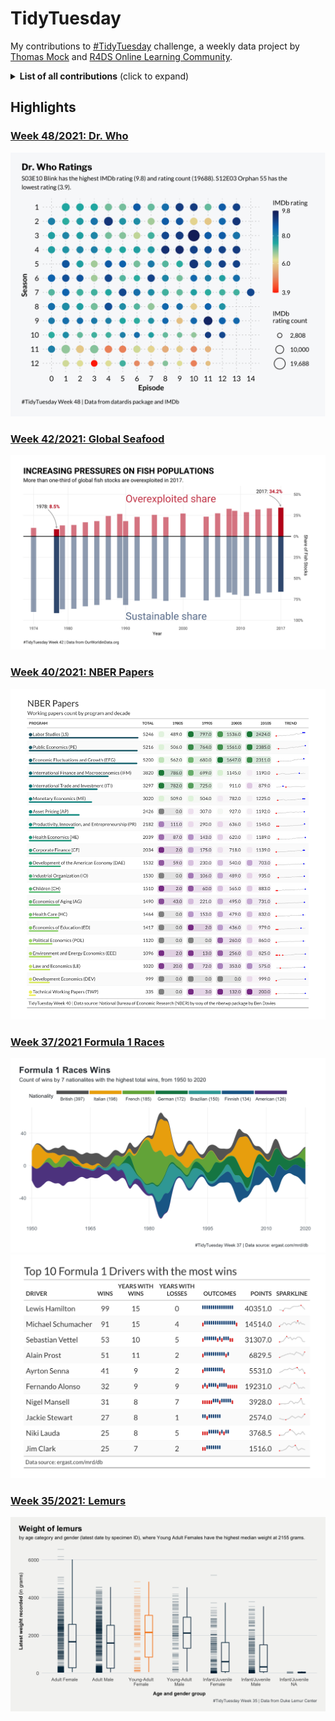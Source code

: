 # TidyTuesday
My contributions to [#TidyTuesday](https://github.com/rfordatascience/tidytuesday) challenge, a weekly data project by [Thomas Mock](https://thomasmock.netlify.com/) and [R4DS Online Learning Community](https://twitter.com/r4dscommunity). 

<details>
  <summary><b>List of all contributions</b> (click to expand)</summary>

<!-- toc -->
## 2021
* [Week 48: Dr. Who](https://github.com/leeolney3/TidyTuesday/tree/main/2021/2021_48)
* [Week 47: Break to promote #BlackInDataWeek 2021](https://twitter.com/thomas_mock/status/1460297198390894593)
* [Week 46: afrimapr](https://github.com/leeolney3/TidyTuesday/tree/main/2021/2021_46)
* [Week 45: Making maps with R](https://github.com/leeolney3/30DayMapChallenge/tree/main/02_lines) (#30DayMapChallenge crossover)
* [Week 44: Ultra Trail Running](https://github.com/leeolney3/TidyTuesday/tree/main/2021/2021_44)
* [Week 43: Giant Pumpkins](https://github.com/leeolney3/TidyTuesday/tree/main/2021/2021_43)
* [Week 42: Global Seafood](https://github.com/leeolney3/TidyTuesday/tree/main/2021/2021_42)
* [Week 41: Registered Nurses](https://github.com/leeolney3/TidyTuesday/tree/main/2021/2021_41)
* [Week 40: NBER Papers](https://github.com/leeolney3/TidyTuesday/tree/main/2021/2021_40)
* [Week 39: Emmy Awards](https://github.com/leeolney3/TidyTuesday/tree/main/2021/2021_39)
* [Week 38: Billboard Top 100](https://github.com/leeolney3/TidyTuesday/tree/main/2021/2021_38)
* [Week 37: Formula 1 Races](https://github.com/leeolney3/TidyTuesday/tree/main/2021/2021_37)
* [Week 36: Bird Baths](https://github.com/leeolney3/TidyTuesday/tree/main/2021/2021_36)
* [Week 35: Lemurs](https://github.com/leeolney3/TidyTuesday/tree/main/2021/2021_35)
* [Week 34: Star Trek Commands](https://github.com/leeolney3/TidyTuesday/tree/main/2021/2021_34)
* [Week 33: BEA Infrastructure Investment](https://github.com/leeolney3/TidyTuesday/tree/main/2021/2021_33)
* [Week 32: Paralympic Medals](https://github.com/leeolney3/TidyTuesday/tree/main/2021/2021_32)
* [Week 31: Olympic Medals](https://github.com/leeolney3/TidyTuesday/tree/main/2021/2021_31)
* [Week 30: US Droughts](https://github.com/leeolney3/TidyTuesday/tree/main/2021/2021_30)
* [Week 29: Scooby Doo Episodes](https://github.com/leeolney3/TidyTuesday/tree/main/2021/2021_29)
* [Week 28: International Independence Days](https://github.com/leeolney3/TidyTuesday/tree/main/2021/2021_28)
* [Week 27: Animal Rescues](https://github.com/leeolney3/TidyTuesday/tree/main/2021/2021_27)
* [Week 26: Public Park Access](https://github.com/leeolney3/TidyTuesday/tree/main/2021/2021_26)
* [Week 25: WEB Du Bois and Juneteenth](https://github.com/leeolney3/TidyTuesday/tree/main/2021/2021_25)
* [Week 24: Great Lakes Fish](https://github.com/leeolney3/TidyTuesday/tree/main/2021/2021_24)
* [Week 23: Survivor TV Show](https://github.com/leeolney3/TidyTuesday/tree/main/2021/2021_23)
* [Week 22: Mario Kart World Records](https://github.com/leeolney3/TidyTuesday/tree/main/2021/2021_22)
* [Week 21: Ask a Manager Salary Survey](https://github.com/leeolney3/TidyTuesday/tree/main/2021/2021_21)
* [Week 20: US Broadband](https://github.com/leeolney3/TidyTuesday/tree/main/2021/2021_20)
* [Week 19: Water Access Points](https://github.com/leeolney3/TidyTuesday/tree/main/2021/2021_18)
* [Week 18: CEO Departures](https://github.com/leeolney3/TidyTuesday/tree/main/2021/2021_18)
* [Week 17: Netflix Titles](https://github.com/leeolney3/TidyTuesday/tree/main/2021/2021_17)
* [Week 16: US Post Offices](https://github.com/leeolney3/TidyTuesday/tree/main/2021/2021_16)
* [Week 15: Global deforestation](https://github.com/leeolney3/TidyTuesday/tree/main/2021/2021_15)
* [Week 14: Makeup Shades](https://github.com/leeolney3/TidyTuesday/tree/main/2021/2021_14)
* [Week 13: UN Votes](https://github.com/leeolney3/TidyTuesday/tree/main/2021/2021_13)
* [Week 12: Video Games and Sliced](https://github.com/leeolney3/TidyTuesday/tree/main/2021/2021_12)
* [Week 11: Bechdel Test](https://github.com/leeolney3/TidyTuesday/tree/main/2021/2021_11)
* [Week 10: SuperBowl Ads](https://github.com/leeolney3/TidyTuesday/tree/main/2021/2021_10)
* [Week 09: Employment and Earnings](https://github.com/leeolney3/TidyTuesday/tree/main/2021/2021_09)
* [Week 08: W.E.B. Du Bois Challenge](https://github.com/leeolney3/TidyTuesday/tree/main/2021/2021_08)
* [Week 07: Wealth and Income](https://github.com/leeolney3/TidyTuesday/tree/main/2021/2021_07)
* [Week 06: HBCU Enrollment](https://github.com/leeolney3/TidyTuesday/tree/main/2021/2021_06)
* [Week 05: Plastic Pollution](https://github.com/leeolney3/TidyTuesday/tree/main/2021/2021_05)
* [Week 04: Kenya Census](https://github.com/leeolney3/TidyTuesday/tree/main/2021/2021_04)
* [Week 03: Art Collections](https://github.com/leeolney3/TidyTuesday/tree/main/2021/2021_03)
* [Week 02: Transit Cost Project](https://github.com/leeolney3/TidyTuesday/tree/main/2021/2021_02)
* [Week 01: Bring your own data](https://github.com/leeolney3/TidyTuesday/tree/main/2021/2021_01)
  
## 2020
* [Week 52: Big Mac Index](https://github.com/leeolney3/TidyTuesday/tree/main/2020/2020_52)
* [Week 48: Washington Trails](https://github.com/leeolney3/TidyTuesday/tree/main/2020/2020_48)
<!-- tocstop -->
</details>



## Highlights
### [Week 48/2021: Dr. Who](https://github.com/leeolney3/TidyTuesday/tree/main/2021/2021_48)
[![name](https://github.com/leeolney3/TidyTuesday/blob/main/2021/2021_48/2021_48.png)](https://github.com/leeolney3/TidyTuesday/tree/main/2021/2021_48)
### [Week 42/2021: Global Seafood](https://github.com/leeolney3/TidyTuesday/tree/main/2021/2021_42)
[![name](https://github.com/leeolney3/TidyTuesday/blob/main/2021/2021_42/2021_42.png)](https://github.com/leeolney3/TidyTuesday/tree/main/2021/2021_42)
### [Week 40/2021: NBER Papers](https://github.com/leeolney3/TidyTuesday/tree/main/2021/2021_40)
[![name](https://github.com/leeolney3/TidyTuesday/blob/main/2021/2021_40/2021_40.png)](https://github.com/leeolney3/TidyTuesday/tree/main/2021/2021_40)
### [Week 37/2021 Formula 1 Races](https://github.com/leeolney3/TidyTuesday/tree/main/2021/2021_37)
[![name](https://github.com/leeolney3/TidyTuesday/blob/main/2021/2021_37/2021_37.png)](https://github.com/leeolney3/TidyTuesday/tree/main/2021/2021_37)
[![name](https://github.com/leeolney3/TidyTuesday/blob/main/2021/2021_37/2021_37_gtExtras.png)](https://github.com/leeolney3/TidyTuesday/tree/main/2021/2021_37)
### [Week 35/2021: Lemurs](https://github.com/leeolney3/TidyTuesday/tree/main/2021/2021_35)
[![name](https://github.com/leeolney3/TidyTuesday/blob/main/2021/2021_35/2021_35.png)](https://github.com/leeolney3/TidyTuesday/tree/main/2021/2021_35)
